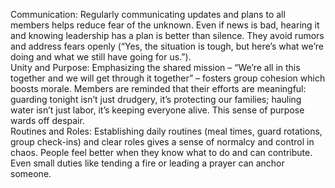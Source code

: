 Communication: Regularly communicating updates and plans to all members helps reduce fear of the unknown. Even if news is bad, hearing it and knowing leadership has a plan is better than silence. They avoid rumors and address fears openly (“Yes, the situation is tough, but here’s what we’re doing and what we still have going for us.”).  
Unity and Purpose: Emphasizing the shared mission – “We’re all in this together and we will get through it together” – fosters group cohesion which boosts morale. Members are reminded that their efforts are meaningful: guarding tonight isn’t just drudgery, it’s protecting our families; hauling water isn’t just labor, it’s keeping everyone alive. This sense of purpose wards off despair.  
Routines and Roles: Establishing daily routines (meal times, guard rotations, group check-ins) and clear roles gives a sense of normalcy and control in chaos. People feel better when they know what to do and can contribute. Even small duties like tending a fire or leading a prayer can anchor someone.